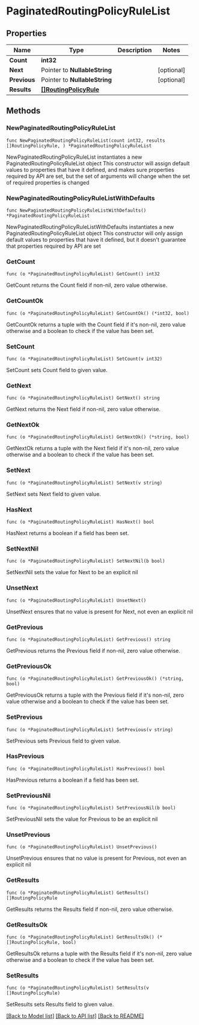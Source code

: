 # PaginatedRoutingPolicyRuleList

## Properties

Name | Type | Description | Notes
------------ | ------------- | ------------- | -------------
**Count** | **int32** |  | 
**Next** | Pointer to **NullableString** |  | [optional] 
**Previous** | Pointer to **NullableString** |  | [optional] 
**Results** | [**[]RoutingPolicyRule**](RoutingPolicyRule.md) |  | 

## Methods

### NewPaginatedRoutingPolicyRuleList

`func NewPaginatedRoutingPolicyRuleList(count int32, results []RoutingPolicyRule, ) *PaginatedRoutingPolicyRuleList`

NewPaginatedRoutingPolicyRuleList instantiates a new PaginatedRoutingPolicyRuleList object
This constructor will assign default values to properties that have it defined,
and makes sure properties required by API are set, but the set of arguments
will change when the set of required properties is changed

### NewPaginatedRoutingPolicyRuleListWithDefaults

`func NewPaginatedRoutingPolicyRuleListWithDefaults() *PaginatedRoutingPolicyRuleList`

NewPaginatedRoutingPolicyRuleListWithDefaults instantiates a new PaginatedRoutingPolicyRuleList object
This constructor will only assign default values to properties that have it defined,
but it doesn't guarantee that properties required by API are set

### GetCount

`func (o *PaginatedRoutingPolicyRuleList) GetCount() int32`

GetCount returns the Count field if non-nil, zero value otherwise.

### GetCountOk

`func (o *PaginatedRoutingPolicyRuleList) GetCountOk() (*int32, bool)`

GetCountOk returns a tuple with the Count field if it's non-nil, zero value otherwise
and a boolean to check if the value has been set.

### SetCount

`func (o *PaginatedRoutingPolicyRuleList) SetCount(v int32)`

SetCount sets Count field to given value.


### GetNext

`func (o *PaginatedRoutingPolicyRuleList) GetNext() string`

GetNext returns the Next field if non-nil, zero value otherwise.

### GetNextOk

`func (o *PaginatedRoutingPolicyRuleList) GetNextOk() (*string, bool)`

GetNextOk returns a tuple with the Next field if it's non-nil, zero value otherwise
and a boolean to check if the value has been set.

### SetNext

`func (o *PaginatedRoutingPolicyRuleList) SetNext(v string)`

SetNext sets Next field to given value.

### HasNext

`func (o *PaginatedRoutingPolicyRuleList) HasNext() bool`

HasNext returns a boolean if a field has been set.

### SetNextNil

`func (o *PaginatedRoutingPolicyRuleList) SetNextNil(b bool)`

 SetNextNil sets the value for Next to be an explicit nil

### UnsetNext
`func (o *PaginatedRoutingPolicyRuleList) UnsetNext()`

UnsetNext ensures that no value is present for Next, not even an explicit nil
### GetPrevious

`func (o *PaginatedRoutingPolicyRuleList) GetPrevious() string`

GetPrevious returns the Previous field if non-nil, zero value otherwise.

### GetPreviousOk

`func (o *PaginatedRoutingPolicyRuleList) GetPreviousOk() (*string, bool)`

GetPreviousOk returns a tuple with the Previous field if it's non-nil, zero value otherwise
and a boolean to check if the value has been set.

### SetPrevious

`func (o *PaginatedRoutingPolicyRuleList) SetPrevious(v string)`

SetPrevious sets Previous field to given value.

### HasPrevious

`func (o *PaginatedRoutingPolicyRuleList) HasPrevious() bool`

HasPrevious returns a boolean if a field has been set.

### SetPreviousNil

`func (o *PaginatedRoutingPolicyRuleList) SetPreviousNil(b bool)`

 SetPreviousNil sets the value for Previous to be an explicit nil

### UnsetPrevious
`func (o *PaginatedRoutingPolicyRuleList) UnsetPrevious()`

UnsetPrevious ensures that no value is present for Previous, not even an explicit nil
### GetResults

`func (o *PaginatedRoutingPolicyRuleList) GetResults() []RoutingPolicyRule`

GetResults returns the Results field if non-nil, zero value otherwise.

### GetResultsOk

`func (o *PaginatedRoutingPolicyRuleList) GetResultsOk() (*[]RoutingPolicyRule, bool)`

GetResultsOk returns a tuple with the Results field if it's non-nil, zero value otherwise
and a boolean to check if the value has been set.

### SetResults

`func (o *PaginatedRoutingPolicyRuleList) SetResults(v []RoutingPolicyRule)`

SetResults sets Results field to given value.



[[Back to Model list]](../README.md#documentation-for-models) [[Back to API list]](../README.md#documentation-for-api-endpoints) [[Back to README]](../README.md)


